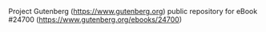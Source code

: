 Project Gutenberg (https://www.gutenberg.org) public repository for eBook #24700 (https://www.gutenberg.org/ebooks/24700)
